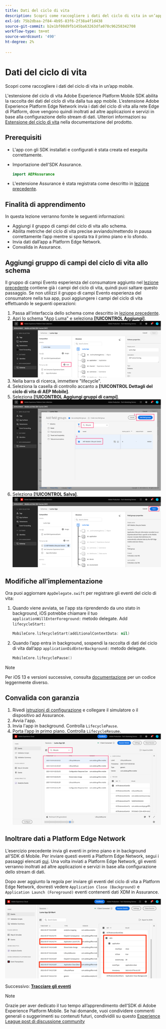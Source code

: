 ```yaml
---
title: Dati del ciclo di vita
description: Scopri come raccogliere i dati del ciclo di vita in un’app mobile.
exl-id: 75b2dbaa-2f84-4b95-83f6-2f38a4f1d438
source-git-commit: b2e1bf08d9fb145ba63263dfa078c96258342708
workflow-type: tm+mt
source-wordcount: '490'
ht-degree: 2%

---
```


# Dati del ciclo di vita

Scopri come raccogliere i dati del ciclo di vita in un’app mobile.

L&#39;estensione del ciclo di vita Adobe Experience Platform Mobile SDK abilita la raccolta dei dati del ciclo di vita dalla tua app mobile. L’estensione Adobe Experience Platform Edge Network invia i dati del ciclo di vita alla rete Edge di Platform, dove vengono quindi inoltrati ad altre applicazioni e servizi in base alla configurazione dello stream di dati. Ulteriori informazioni su [Estensione del ciclo di vita](https://developer.adobe.com/client-sdks/documentation/lifecycle-for-edge-network/) nella documentazione del prodotto.


## Prerequisiti

* L&#39;app con gli SDK installati e configurati è stata creata ed eseguita correttamente.
* Importazione dell&#39;SDK Assurance.

   ```swift
   import AEPAssurance
   ```

* L&#39;estensione Assurance è stata registrata come descritto in [lezione precedente](install-sdks.md).

## Finalità di apprendimento

In questa lezione verranno fornite le seguenti informazioni:

* Aggiungi il gruppo di campi del ciclo di vita allo schema.
* Abilita metriche del ciclo di vita precise avviando/mettendo in pausa correttamente l’app mentre si sposta tra il primo piano e lo sfondo.
* Invia dati dall’app a Platform Edge Network.
* Convalida in Assurance.

## Aggiungi gruppo di campi del ciclo di vita allo schema

Il gruppo di campi Evento esperienza del consumatore aggiunto nel [lezione precedente](create-schema.md) contiene già i campi del ciclo di vita, quindi puoi saltare questo passaggio. Se non utilizzi il gruppo di campi Evento esperienza del consumatore nella tua app, puoi aggiungere i campi del ciclo di vita effettuando le seguenti operazioni:

1. Passa all’interfaccia dello schema come descritto in [lezione precedente](create-schema.md).
1. Apri lo schema &quot;App Luma&quot; e seleziona **[!UICONTROL Aggiungi]**.
   ![seleziona aggiungi](assets/mobile-lifecycle-add.png)
1. Nella barra di ricerca, immettere &quot;lifecycle&quot;.
1. Seleziona la casella di controllo accanto a **[!UICONTROL Dettagli del ciclo di vita di AEP Mobile]**.
1. Seleziona **[!UICONTROL Aggiungi gruppi di campi]**.
   ![aggiungi gruppo di campi](assets/mobile-lifecycle-lifecycle-field-group.png)
1. Seleziona **[!UICONTROL Salva]**.
   ![salva](assets/mobile-lifecycle-lifecycle-save.png)


## Modifiche all’implementazione

Ora puoi aggiornare `AppDelegate.swift` per registrare gli eventi del ciclo di vita:

1. Quando viene avviata, se l&#39;app sta riprendendo da uno stato in background, iOS potrebbe chiamare il tuo `applicationWillEnterForeground:` metodo delegate. Add `lifecycleStart:`

   ```swift
   MobileCore.lifecycleStart(additionalContextData: nil)
   ```

1. Quando l’app entra in background, sospendi la raccolta di dati del ciclo di vita dall’app `applicationDidEnterBackground:` metodo delegate.

   ```swift
   MobileCore.lifecyclePause()
   ```

>[!NOTE]
>
>Per iOS 13 e versioni successive, consulta [documentazione](https://developer.adobe.com/client-sdks/documentation/mobile-core/lifecycle/#register-lifecycle-with-mobile-core-and-add-appropriate-startpause-calls) per un codice leggermente diverso.

## Convalida con garanzia

1. Rivedi [istruzioni di configurazione](assurance.md) e collegare il simulatore o il dispositivo ad Assurance.
1. Avvia l&#39;app.
1. Invia l&#39;app in background. Controlla `LifecyclePause`.
1. Porta l’app in primo piano. Controlla `LifecycleResume`.
   ![convalida ciclo di vita](assets/mobile-lifecycle-lifecycle-assurance.png)


## Inoltrare dati a Platform Edge Network

L’esercizio precedente invia gli eventi in primo piano e in background all’SDK di Mobile. Per inviare questi eventi a Platform Edge Network, segui i passaggi elencati [qui](https://developer.adobe.com/client-sdks/documentation/lifecycle-for-edge-network/#configure-a-rule-to-forward-lifecycle-metrics-to-platform). Una volta inviati a Platform Edge Network, gli eventi verranno inoltrati ad altre applicazioni e servizi in base alla configurazione dello stream di dati.

Dopo aver aggiunto la regola per inviare gli eventi del ciclo di vita a Platform Edge Network, dovresti vedere `Application Close (Background)` e `Application Launch (Foreground)` eventi contenenti dati XDM in Assurance.

![convalida del ciclo di vita inviato a Platform Edge](assets/mobile-lifecycle-edge-assurance.png)



Successivo: **[Tracciare gli eventi](events.md)**

>[!NOTE]
>
>Grazie per aver dedicato il tuo tempo all’apprendimento dell’SDK di Adobe Experience Platform Mobile. Se hai domande, vuoi condividere commenti generali o suggerimenti su contenuti futuri, condividili su questo [Experience League post di discussione community](https://experienceleaguecommunities.adobe.com/t5/adobe-experience-platform-launch/tutorial-discussion-implement-adobe-experience-cloud-in-mobile/td-p/443796)
